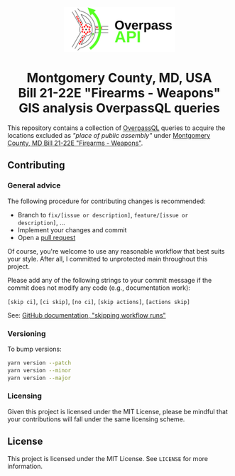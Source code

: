 <div align="center">
  <a href="https://wiki.openstreetmap.org/wiki/Overpass_API/Overpass_QL">
    <img height="100" vspace="" hspace="25"
      src="https://raw.githubusercontent.com/johnlettman/overpassql-loader/main/.github/assets/overpass-icon.svg">
  </a>
  <h1>Montgomery County, MD, USA<br>Bill 21-22E "Firearms - Weapons"<br>GIS analysis OverpassQL queries</h1>
</div>

This repository contains a collection of [OverpassQL][url-overpassql] queries
to acquire the locations excluded as _"place of public assembly"_ under
[Montgomery County, MD Bill 21-22E "Firearms - Weapons"][url-2122e-signed].

## Contributing
### General advice
The following procedure for contributing changes is recommended:
- Branch to `fix/[issue or description]`, `feature/[issue or description]`, ...
- Implement your changes and commit
- Open a [pull request][url-pr]

Of course, you're welcome to use any reasonable workflow that best suits your
style. After all, I committed to unprotected main throughout this project.

Please add any of the following strings to your commit message if the commit
does not modify any code (e.g., documentation work):

`[skip ci]`, `[ci skip]`, `[no ci]`, `[skip actions]`, `[actions skip]`

See: [GitHub documentation, "skipping workflow runs"][ghdocs-skip-actions]

### Versioning
To bump versions:
```bash
yarn version --patch
yarn version --minor
yarn version --major
```

### Licensing
Given this project is licensed under the MIT License, please be mindful that
your contributions will fall under the same licensing scheme.

## License
This project is licensed under the MIT License.
See `LICENSE` for more information.


[url-overpassql]: https://wiki.openstreetmap.org/wiki/Overpass_API/Overpass_QL
[url-2122e-signed]: https://apps.montgomerycountymd.gov/ccllims/DownloadFilePage?FileName=2761_1_22629_Bill_21-22E_Signed_20221128.pdf

[ghdocs-skip-actions]: https://docs.github.com/en/actions/managing-workflow-runs/skipping-workflow-runs

[url-repo]: https://github.com/johnlettman/montgomerymd-bill-2122e-overpassql
[url-pr]: https://github.com/johnlettman/montgomerymd-bill-2122e-overpassql/pulls
